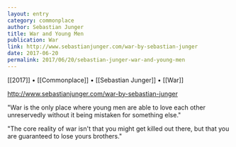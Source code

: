 ```yaml
---
layout: entry
category: commonplace
author: Sebastian Junger
title: War and Young Men
publication: War
link: http://www.sebastianjunger.com/war-by-sebastian-junger
date: 2017-06-20
permalink: 2017/06/20/sebastian-junger-war-and-young-men
---
```


[[2017]] • [[Commonplace]] • [[Sebastian Junger]] • [[War]] 

http://www.sebastianjunger.com/war-by-sebastian-junger

"War is the only place where young men are able to love each other unreservedly without it being mistaken for something else."

"The core reality of war isn't that you might get killed out there, but that you are guaranteed to lose yours brothers."